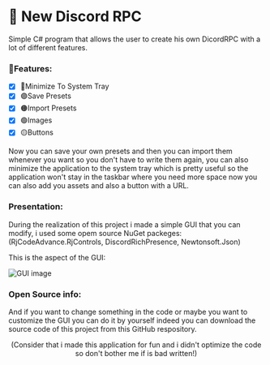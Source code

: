 # 💎 New Discord RPC

Simple C# program that allows the user to create his own DicordRPC 
with a lot of different features.

### 👑Features:
- [x] 🔵Minimize To System Tray
- [X] 🟣Save Presets
- [X] 🟠Import Presets
- [X] 🟢Images
- [X] 🟡Buttons

Now you can save your own presets and then you can import them whenever you want so you
don't have to write them again, you can also minimize the application to the system tray
which is pretty useful so the application won't stay in the taskbar where you need more space
now you can also add you assets and also a button with a URL.

### Presentation:
During the realization of this project i made a simple GUI that you can 
modify, i used some opem source NuGet packeges:
(RjCodeAdvance.RjControls, DiscordRichPresence, Newtonsoft.Json)

This is the aspect of the GUI:

![GUI image](https://i.imgur.com/VBacdiT.png)

### Open Source info:
And if you want to change something in the code or maybe you want to 
customize the GUI you can do it by yourself indeed you can download the 
source code of this project from this GitHub respository.
<br>
<p style="text-align: center;">(Consider that i made this application for fun and i didn't optimize the code so don't bother me if is bad written!)</p>
